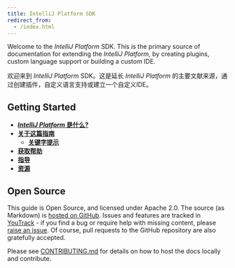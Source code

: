 ```yaml
---
title: IntelliJ Platform SDK
redirect_from:
  - /index.html
---
```


Welcome to the _IntelliJ Platform_ SDK. This is the primary source of documentation for extending the _IntelliJ Platform_, by creating plugins, custom language support or building a custom IDE.

欢迎来到 _IntelliJ Platform_ SDK。这是延长 _IntelliJ Platform_ 的主要文献来源，通过创建插件，自定义语言支持或建立一个自定义IDE。

## Getting Started

* [**_IntelliJ Platform_ 是什么?**](intro/intellij_platform.md)
* [**关于这篇指南**](intro/about.md)
    * [**关键字提示**](intro/key_topics.md)
* [**获取帮助**](intro/getting_help.md)
* [**指导**](tutorials.md)
* [**资源**](resources.md)

## Open Source

This guide is Open Source, and licensed under Apache 2.0. The source (as Markdown) is [hosted on GitHub](https://github.com/JetBrains/intellij-sdk-docs). Issues and features are tracked in [YouTrack](https://youtrack.jetbrains.com/issues/IJSDK) - if you find a bug or require help with missing content, please [raise an issue](https://youtrack.jetbrains.com/newIssue?project=IJSDK&clearDraft=true&c=). Of course, pull requests to the GitHub repository are also gratefully accepted.

Please see [CONTRIBUTING.md](CONTRIBUTING.md) for details on how to host the docs locally and contribute.

